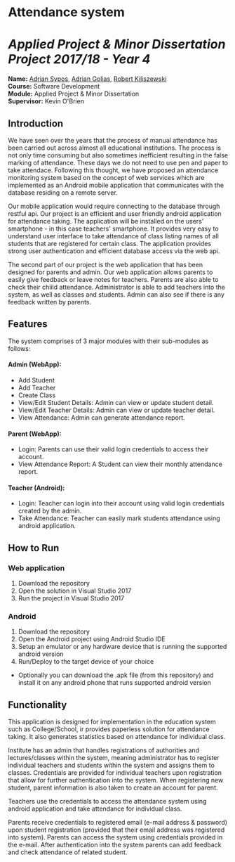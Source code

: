 # Attendance system

# *Applied Project & Minor Dissertation Project 2017/18 - Year 4*

**Name:** [Adrian Sypos](https://github.com/sarlianth), [Adrian Golias](https://github.com/snow246), [Robert Kiliszewski](https://github.com/robertkiliszewski) </br>
**Course:** Software Development </br>
**Module:** Applied Project & Minor Dissertation </br>
**Supervisor:** Kevin O'Brien </br>

## Introduction

We have seen over the years that the process of manual attendance has been carried out across almost all educational institutions. The process is not only time consuming but also sometimes inefficient resulting in the false marking of attendance. These days we do not need to use pen and paper to take attendace. Following this thought, we have proposed an attendance monitoring system based on the concept of web services which are implemented as an Android mobile application that communicates with the database residing on a remote server. 

Our mobile application would require connecting to the database through restful api. Our project is an efficient and user friendly android application for attendance taking. The application will be installed on the users' smartphone - in this case teachers' smartphone. It provides very easy to understand user interface to take attendance of class listing names of all students that are registered for certain class. The application provides strong user authentication and efficient database access via the web api.

The second part of our project is the web application that has been designed for parents and admin. Our web application allows parents to easily give feedback or leave notes for teachers. Parents are also able to check their chiild attendance. Administrator is able to add teachers into the system, as well as classes and students. Admin can also see if there is any feedback written by parents.

## Features

The system comprises of 3 major modules with their sub-modules as follows:

#### Admin (WebApp):
* Add Student
* Add Teacher
* Create Class
* View/Edit Student Details: Admin can view or update student detail.
* View/Edit Teacher Details: Admin can view or update teacher detail.
* View Attendance: Admin can generate attendance report.

#### Parent (WebApp):
* Login: Parents can use their valid login credentials to access their account.
* View Attendance Report: A Student can view their monthly attendance report.

#### Teacher (Android):
* Login: Teacher can login into their account using valid login credentials created by the admin.
* Take Attendance: Teacher can easily mark students attendance using android application.

## How to Run

### Web application
1. Download the repository
2. Open the solution in Visual Studio 2017
3. Run the project in Visual Studio 2017

### Android
1. Download the repository
2. Open the Android project using Android Studio IDE
3. Setup an emulator or any hardware device that is running the supported android version
4. Run/Deploy to the target device of your choice
 - Optionally you can download the .apk file (from this repository) and install it on any android phone that runs supported android version

## Functionality

This application is designed for implementation in the education system such as College/School, ir provides paperless solution for attendance taking. It also generates statistics based on attendance for individual class.

Institute has an admin that handles registrations of authorities and lectures/classes within the system, meaning administrator has to register individual teachers and students within the system and assigns them to classes. Credentials are provided for individual teachers upon registration that allow for further authentication into the system. When registering new student, parent information is also taken to create an account for parent.

Teachers use the credentials to access the attendance system using android application and take attendance for individual class.

Parents receive credentials to registered email (e-mail address & password) upon student registration (provided that their email address was registered into system). Parents can access the system using credentials provided in the e-mail. After authentication into the system parents can add feedback and check attendance of related student.
